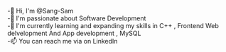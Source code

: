 -👋 Hi, I'm @Sang-Sam <br>
-👀 I'm passionate about Software Development <br>
-🌱 I'm currently learning and expanding my skills in C++ , Frontend Web delvelopment And App development , MySQL <br>
-📫 You can reach me via on LinkedIn <br>

<!---
Sang-Sam/Sang-Sam is a ✨ special ✨ repository because its `README.md` (this file) appears on your GitHub profile.
You can click the Preview link to take a look at your changes.
--->
